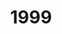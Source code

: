 ---
title: '1999'
indice: 0.3731290817079383
countries:
- title: Australia
  code: AUS
  indice: 0.41846671324339707
- title: Austria
  code: AUT
  indice: 0.3568664297062406
- title: Belgium
  code: BEL
  indice: 0.3995976645259934
- title: Czechia
  code: CZE
  indice: 0.32104736141325463
- title: Denmark
  code: DNK
  indice: 0.3895952614014642
- title: Finland
  code: FIN
  indice: 0.34355485313391404
- title: France
  code: FRA
  indice: 0.4232846236887565
- title: Germany
  code: DEU
  indice: 0.39901373061654855
- title: Greece
  code: GRC
  indice: 0.38968474998416053
- title: Hungary
  code: HUN
  indice: 0.3524126051300298
- title: Iceland
  code: ISL
  indice: 0.371990205726327
- title: Ireland
  code: IRL
  indice: 0.35946435194279486
- title: Italy
  code: ITA
  indice: 0.38258007258788507
- title: Japan
  code: JPN
  indice: 0.3586952786732789
- title: Korea
  code: KOR
  indice: 0.3315949998756281
- title: Luxembourg
  code: LUX
  indice: 0.4960051520155971
- title: Mexico
  code: MEX
  indice: 0.3217034088419056
- title: Netherlands
  code: NLD
  indice: 0.4208510506135402
- title: New Zealand
  code: NZL
  indice: 0.40553687987873405
- title: Norway
  code: NOR
  indice: 0.36783715578574017
- title: Poland
  code: POL
  indice: 0.32388367735070767
- title: Portugal
  code: PRT
  indice: 0.36729491508757306
- title: Slovakia
  code: SVK
  indice: 0.35578556042385895
- title: Spain
  code: ESP
  indice: 0.34700131476583956
- title: Sweden
  code: SWE
  indice: 0.386330194694869
- title: Switzerland
  code: CHE
  indice: 0.4065187679590162
- title: Turkey
  code: TUR
  indice: 0.3104490132142839
- title: United Kingdom
  code: GBR
  indice: 0.4346412621356479
- title: Chile
  code: CHL
  indice: 0.35656927917583014
- title: China
  code: CHN
  indice: 0.2506926856549354
- title: Estonia
  code: EST
  indice: 0.3816809717291124
- title: Slovenia
  code: SVN
  indice: 0.338336874786597
- title: South Africa
  code: ZAF
  indice: 0.3911985142106283
- title: Euro area
  code: EA
  indice: 0.3942229201074281
- title: Europe
  code: EU
  indice: 0.39101987679731026
- title: United States
  code: USA
  indice: 0.4397079146969694
- title: Israel
  code: ISR
  indice: 0.4244863692192134
- title: Canada
  code: CAN
  indice: 0.39313465050161167
- title: Brazil
  code: BRA
  indice: 0.3592579131955969
- title: El Salvador
  code: LVA
  indice: 0.3496858318003354
- title: Costa Rica
  code: CRI
  indice: 0.3315041618453158
- title: Lithuania
  code: LTU
  indice: 0.3282362135955385
---